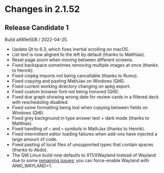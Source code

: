 # Changes in 2.1.52

<!-- toc -->

## Release Candidate 1

Build a989e508 / 2022-04-25.

- Update Qt to 6.3, which fixes inertial scrolling on macOS.
- List text is now aligned to the left by default (thanks to Matthias).
- Reset page zoom when moving between different screens.
- Fixed backspace sometimes removing multiple images at once (thanks to Henrik).
- Fixed colpkg imports not being cancellable (thanks to Rumo).
- Fixed copying and pasting MathJax on Windows (Qt6).
- Fixed current working directory changing on apkg export.
- Fixed custom browser font not being honored (Qt6).
- Fixed due graph showing wrong date for review cards in a filtered deck with rescheduling disabled.
- Fixed some formatting being lost when copying between fields on Windows (Qt6).
- Fixed grey background in type answer text + dark mode (thanks to Matthias).
- Fixed handling of `<` and `>` symbols in MathJax (thanks to Henrik).
- Fixed intermittent editor loading failures when add-ons have injected a large amount of code.
- Fixed pasting of local files of unsupported types that contain spaces (thanks to Abdo).
- The Qt6 Linux build now defaults to X11/XWayland instead of Wayland due to some [remaining issues](https://github.com/ankitects/anki/issues/1767);
  you can force-enable Wayland with ANKI_WAYLAND=1.
